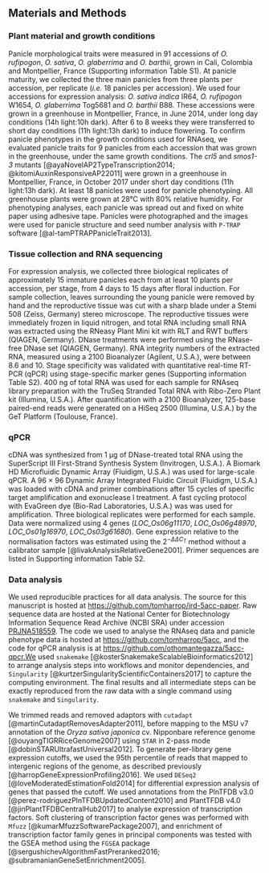 
## Materials and Methods

### Plant material and growth conditions

Panicle morphological traits were measured in 91 accessions of *O. rufipogon*, *O. sativa*, *O. glaberrima* and *O. barthii*, grown in Cali, Colombia and Montpellier, France (Supporting information Table S1).
At panicle maturity, we collected the three main panicles from three plants per accession, per replicate (*i.e.* 18 panicles per accession).
We used four accessions for expression analysis: *O. sativa indica* IR64, *O. rufipogon* W1654, *O. glaberrima* Tog5681 and *O. barthii* B88.
These accessions were grown in a greenhouse in Montpellier, France, in June 2014, under long day conditions (14h light:10h dark).
After 6 to 8 weeks they were transferred to short day conditions (11h light:13h dark) to induce flowering.
To confirm panicle phenotypes in the growth conditions used for RNAseq, we evaluated panicle traits for 9 panicles from each accession that was grown in the greenhouse, under the same growth conditions.
The *crl5* and *smos1-3* mutants [@ayaNovelAP2TypeTranscription2014; @kitomiAuxinResponsiveAP22011] were grown in a greenhouse in Montpellier, France, in October 2017 under short day conditions (11h light:13h dark).
At least 18 panicles were used for panicle phenotyping.
All greenhouse plants were grown at 28°C with 80% relative humidity.
For phenotyping analyses, each panicle was spread out and fixed on white paper using adhesive tape.
Panicles were photographed and the images were used for panicle structure and seed number analysis with `P-TRAP` software [@al-tamPTRAPPanicleTrait2013].

### Tissue collection and RNA sequencing

For expression analysis, we collected three biological replicates of approximately 15 immature panicles each from at least 10 plants per accession, per stage, from 4 days to 15 days after floral induction.
For sample collection, leaves surrounding the young panicle were removed by hand and the reproductive tissue was cut with a sharp blade under a Stemi 508 (Zeiss, Germany) stereo microscope.
The reproductive tissues were immediately frozen in liquid nitrogen, and total RNA including small RNA was extracted using the RNeasy Plant Mini kit with RLT and RWT buffers (QIAGEN, Germany).
DNase treatments were performed using the RNase-free DNase set (QIAGEN, Germany).
RNA integrity numbers of the extracted RNA, measured using a 2100 Bioanalyzer (Agilent, U.S.A.), were between 8.6 and 10.
Stage specificity was validated with quantitative real-time RT-PCR (qPCR) using stage-specific marker genes (Supporting information Table S2).
400 ng of total RNA was used for each sample for RNAseq library preparation with the TruSeq Stranded Total RNA with Ribo-Zero Plant kit (Illumina, U.S.A.).
After quantification with a 2100 Bioanalyzer, 125-base paired-end reads were generated on a HiSeq 2500 (Illumina, U.S.A.) by the GeT Platform (Toulouse, France).

### qPCR

cDNA was synthesized from 1 μg of DNase-treated total RNA using the SuperScript III First-Strand Synthesis System (Invitrogen, U.S.A.). 
A Biomark HD Microfluidic Dynamic Array (Fluidigm, U.S.A.) was used for large-scale qPCR.
A 96 × 96 Dynamic Array Integrated Fluidic Circuit (Fluidigm, U.S.A.) was loaded with cDNA and primer combinations after 15 cycles of specific target amplification and exonuclease I treatment.
A fast cycling protocol with EvaGreen dye (Bio-Rad Laboratories, U.S.A.) was was used for amplification.
Three biological replicates were performed for each sample.
Data were normalized using 4 genes (*LOC_Os06g11170*, *LOC_Os06g48970*, *LOC_Os01g16970*, *LOC_Os03g61680*).
Gene expression relative to the normalisation factors was estimated using the $2^{- \Delta \Delta C_{T}}$ method without a calibrator sample [@livakAnalysisRelativeGene2001].
Primer sequences are listed in Supporting information Table S2.

### Data analysis

We used reproducible practices for all data analysis.
The source for this manuscript is hosted at https://github.com/tomharrop/ird-5acc-paper.
Raw sequence data are hosted at the National Center for Biotechnology Information Sequence Read Archive (NCBI SRA) under accession [PRJNA518559](http://www.ncbi.nlm.nih.gov/bioproject/518559).
The code we used to analyse the RNAseq data and panicle phenotype data is hosted at https://github.com/tomharrop/5acc, and the code for qPCR analysis is at https://github.com/othomantegazza/5acc-qpcr.We used `snakemake` [@kosterSnakemakeScalableBioinformatics2012] to arrange analysis steps into workflows and monitor dependencies, and `Singularity` [@kurtzerSingularityScientificContainers2017] to capture the computing environment.
The final results and all intermediate steps can be exactly reproduced from the raw data with a single command using `snakemake` and `Singularity`.

We trimmed reads and removed adaptors with `cutadapt` [@martinCutadaptRemovesAdapter2011], before mapping to the MSU v7 annotation of the *Oryza sativa japonica* cv. Nipponbare reference genome [@ouyangTIGRRiceGenome2007] using `STAR` in 2-pass mode [@dobinSTARUltrafastUniversal2012].
To generate per-library gene expression cutoffs, we used the 95th percentile of reads that mapped to intergenic regions of the genome, as described previously [@harropGeneExpressionProfiling2016].
We used `DESeq2` [@loveModeratedEstimationFold2014] for differential expression analysis of genes that passed the cutoff.
We used annotations from the PlnTFDB v3.0 [@perez-rodriguezPlnTFDBUpdatedContent2010] and PlantTFDB v4.0 [@jinPlantTFDBCentralHub2017] to analyse expression of transcription factors.
Soft clustering of transcription factor genes was performed with `Mfuzz` [@kumarMfuzzSoftwarePackage2007], and enrichment of transcription factor family genes in principal components was tested with the GSEA method using the `FGSEA` package [@sergushichevAlgorithmFastPreranked2016; @subramanianGeneSetEnrichment2005]. 
